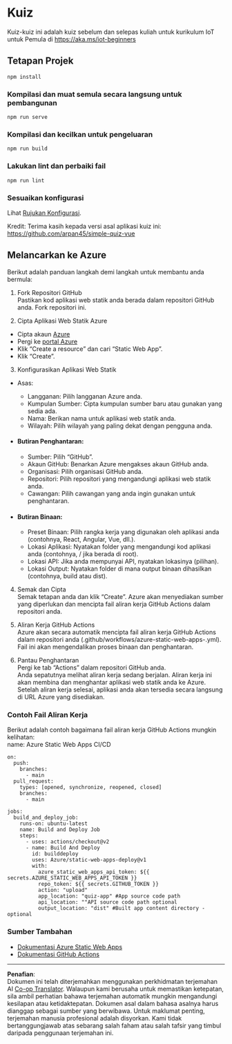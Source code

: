 <!--
CO_OP_TRANSLATOR_METADATA:
{
  "original_hash": "2a459ea9177fb0508ca96068ae1009d2",
  "translation_date": "2025-08-27T23:58:47+00:00",
  "source_file": "quiz-app/README.md",
  "language_code": "ms"
}
-->
# Kuiz

Kuiz-kuiz ini adalah kuiz sebelum dan selepas kuliah untuk kurikulum IoT untuk Pemula di https://aka.ms/iot-beginners

## Tetapan Projek

```
npm install
```

### Kompilasi dan muat semula secara langsung untuk pembangunan

```
npm run serve
```

### Kompilasi dan kecilkan untuk pengeluaran

```
npm run build
```

### Lakukan lint dan perbaiki fail

```
npm run lint
```

### Sesuaikan konfigurasi

Lihat [Rujukan Konfigurasi](https://cli.vuejs.org/config/).

Kredit: Terima kasih kepada versi asal aplikasi kuiz ini: https://github.com/arpan45/simple-quiz-vue


## Melancarkan ke Azure

Berikut adalah panduan langkah demi langkah untuk membantu anda bermula:

1. Fork Repositori GitHub  
Pastikan kod aplikasi web statik anda berada dalam repositori GitHub anda. Fork repositori ini.

2. Cipta Aplikasi Web Statik Azure  
- Cipta akaun [Azure](http://azure.microsoft.com)  
- Pergi ke [portal Azure](https://portal.azure.com)  
- Klik “Create a resource” dan cari “Static Web App”.  
- Klik “Create”.  

3. Konfigurasikan Aplikasi Web Statik  
- Asas:  
  - Langganan: Pilih langganan Azure anda.  
  - Kumpulan Sumber: Cipta kumpulan sumber baru atau gunakan yang sedia ada.  
  - Nama: Berikan nama untuk aplikasi web statik anda.  
  - Wilayah: Pilih wilayah yang paling dekat dengan pengguna anda.  

- #### Butiran Penghantaran:  
  - Sumber: Pilih “GitHub”.  
  - Akaun GitHub: Benarkan Azure mengakses akaun GitHub anda.  
  - Organisasi: Pilih organisasi GitHub anda.  
  - Repositori: Pilih repositori yang mengandungi aplikasi web statik anda.  
  - Cawangan: Pilih cawangan yang anda ingin gunakan untuk penghantaran.  

- #### Butiran Binaan:  
  - Preset Binaan: Pilih rangka kerja yang digunakan oleh aplikasi anda (contohnya, React, Angular, Vue, dll.).  
  - Lokasi Aplikasi: Nyatakan folder yang mengandungi kod aplikasi anda (contohnya, / jika berada di root).  
  - Lokasi API: Jika anda mempunyai API, nyatakan lokasinya (pilihan).  
  - Lokasi Output: Nyatakan folder di mana output binaan dihasilkan (contohnya, build atau dist).  

4. Semak dan Cipta  
Semak tetapan anda dan klik “Create”. Azure akan menyediakan sumber yang diperlukan dan mencipta fail aliran kerja GitHub Actions dalam repositori anda.

5. Aliran Kerja GitHub Actions  
Azure akan secara automatik mencipta fail aliran kerja GitHub Actions dalam repositori anda (.github/workflows/azure-static-web-apps-<name>.yml). Fail ini akan mengendalikan proses binaan dan penghantaran.

6. Pantau Penghantaran  
Pergi ke tab “Actions” dalam repositori GitHub anda.  
Anda sepatutnya melihat aliran kerja sedang berjalan. Aliran kerja ini akan membina dan menghantar aplikasi web statik anda ke Azure.  
Setelah aliran kerja selesai, aplikasi anda akan tersedia secara langsung di URL Azure yang disediakan.

### Contoh Fail Aliran Kerja

Berikut adalah contoh bagaimana fail aliran kerja GitHub Actions mungkin kelihatan:  
name: Azure Static Web Apps CI/CD  
```
on:
  push:
    branches:
      - main
  pull_request:
    types: [opened, synchronize, reopened, closed]
    branches:
      - main

jobs:
  build_and_deploy_job:
    runs-on: ubuntu-latest
    name: Build and Deploy Job
    steps:
      - uses: actions/checkout@v2
      - name: Build And Deploy
        id: builddeploy
        uses: Azure/static-web-apps-deploy@v1
        with:
          azure_static_web_apps_api_token: ${{ secrets.AZURE_STATIC_WEB_APPS_API_TOKEN }}
          repo_token: ${{ secrets.GITHUB_TOKEN }}
          action: "upload"
          app_location: "quiz-app" #App source code path
          api_location: ""API source code path optional
          output_location: "dist" #Built app content directory - optional
```

### Sumber Tambahan
- [Dokumentasi Azure Static Web Apps](https://learn.microsoft.com/azure/static-web-apps/getting-started)  
- [Dokumentasi GitHub Actions](https://docs.github.com/actions/use-cases-and-examples/deploying/deploying-to-azure-static-web-app)  

---

**Penafian**:  
Dokumen ini telah diterjemahkan menggunakan perkhidmatan terjemahan AI [Co-op Translator](https://github.com/Azure/co-op-translator). Walaupun kami berusaha untuk memastikan ketepatan, sila ambil perhatian bahawa terjemahan automatik mungkin mengandungi kesilapan atau ketidaktepatan. Dokumen asal dalam bahasa asalnya harus dianggap sebagai sumber yang berwibawa. Untuk maklumat penting, terjemahan manusia profesional adalah disyorkan. Kami tidak bertanggungjawab atas sebarang salah faham atau salah tafsir yang timbul daripada penggunaan terjemahan ini.